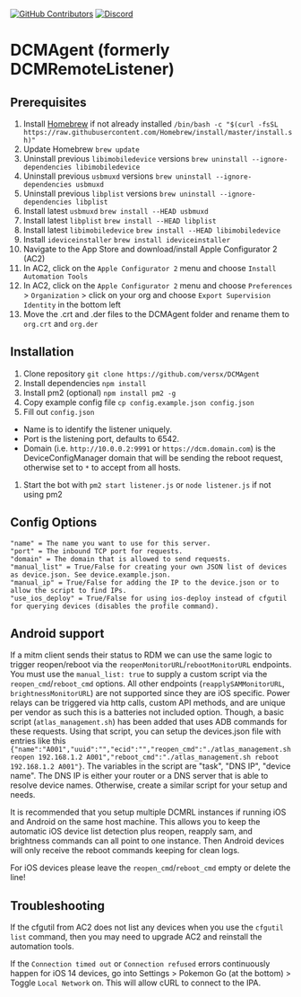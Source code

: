 [![GitHub Contributors](https://img.shields.io/github/contributors/versx/DCMAgent.svg)](https://github.com/versx/DCMAgent/graphs/contributors/)
[![Discord](https://img.shields.io/discord/552003258000998401.svg?label=&logo=discord&logoColor=ffffff&color=7389D8&labelColor=6A7EC2)](https://discord.gg/zZ9h9Xa)  


# DCMAgent (formerly DCMRemoteListener)  

## Prerequisites  
1. Install [Homebrew](https://brew.sh) if not already installed `/bin/bash -c "$(curl -fsSL https://raw.githubusercontent.com/Homebrew/install/master/install.sh)"`  
1. Update Homebrew `brew update`  
1. Uninstall previous `libimobiledevice` versions `brew uninstall --ignore-dependencies libimobiledevice`  
1. Uninstall previous `usbmuxd` versions `brew uninstall --ignore-dependencies usbmuxd`  
1. Uninstall previous `libplist` versions `brew uninstall --ignore-dependencies libplist`  
1. Install latest `usbmuxd` `brew install --HEAD usbmuxd`  
1. Install latest `libplist` `brew install --HEAD libplist`   
1. Install latest `libimobiledevice` `brew install --HEAD libimobiledevice`  
1. Install `ideviceinstaller` `brew install ideviceinstaller`  
1. Navigate to the App Store and download/install Apple Configurator 2 (AC2)<br>
1. In AC2, click on the `Apple Configurator 2` menu and choose `Install Automation Tools`<br>
1. In AC2, click on the `Apple Configurator 2` menu and choose `Preferences` > `Organization` > click on your org and choose `Export Supervision Identity` in the bottom left<br>
1. Move the .crt and .der files to the DCMAgent folder and rename them to `org.crt` and `org.der`<br>

## Installation  
1. Clone repository `git clone https://github.com/versx/DCMAgent`  
1. Install dependencies `npm install`  
1. Install pm2 (optional) `npm install pm2 -g`  
1. Copy example config file `cp config.example.json config.json`  
1. Fill out `config.json`  
  * Name is to identify the listener uniquely.
  * Port is the listening port, defaults to 6542.
  * Domain (i.e. `http://10.0.0.2:9991` or `https://dcm.domain.com`) is the DeviceConfigManager domain that will be sending the reboot request, otherwise set to `*` to accept from all hosts.

1. Start the bot with `pm2 start listener.js` or `node listener.js` if not using pm2  

## Config Options
```
"name" = The name you want to use for this server.
"port" = The inbound TCP port for requests.
"domain" = The domain that is allowed to send requests.
"manual_list" = True/False for creating your own JSON list of devices as device.json. See device.example.json.
"manual_ip" = True/False for adding the IP to the device.json or to allow the script to find IPs.
"use_ios_deploy" = True/False for using ios-deploy instead of cfgutil for querying devices (disables the profile command).
```

## Android support
If a mitm client sends their status to RDM we can use the same logic to trigger reopen/reboot via the `reopenMonitorURL`/`rebootMonitorURL` endpoints. You must use the `manual_list: true` to supply a custom script via the `reopen_cmd`/`reboot_cmd` options. All other endpoints (`reapplySAMMonitorURL`, `brightnessMonitorURL`) are not supported since they are iOS specific. Power relays can be triggered via http calls, custom API methods, and are unique per vendor as such this is a batteries not included option. Though, a basic script (`atlas_management.sh`) has been added that uses ADB commands for these requests. Using that script, you can setup the devices.json file with entries like this `{"name":"A001","uuid":"","ecid":"","reopen_cmd":"./atlas_management.sh reopen 192.168.1.2 A001","reboot_cmd":"./atlas_management.sh reboot 192.168.1.2 A001"}`. The variables in the script are "task", "DNS IP", "device name". The DNS IP is either your router or a DNS server that is able to resolve device names. Otherwise, create a similar script for your setup and needs.

It is recommended that you setup multiple DCMRL instances if running iOS and Android on the same host machine. This allows you to keep the automatic iOS device list detection plus reopen, reapply sam, and brightness commands can all point to one instance. Then Android devices will only receive the reboot commands keeping for clean logs.

For iOS devices please leave the `reopen_cmd`/`reboot_cmd` empty or delete the line!

## Troubleshooting
If the cfgutil from AC2 does not list any devices when you use the `cfgutil list` command, then you may need to upgrade AC2 and reinstall the automation tools.

If the `Connection timed out` or `Connection refused` errors continuously happen for iOS 14 devices, go into Settings > Pokemon Go (at the bottom) > Toggle `Local Network` on. This will allow cURL to connect to the IPA.
